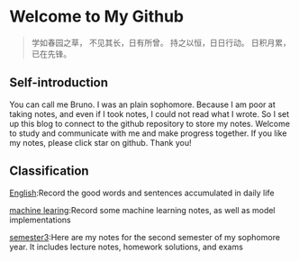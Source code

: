 # Welcome to My Github

> 学如春园之草，
> 不见其长，日有所曾。
> 持之以恒，日日行动。
> 日积月累，已在先锋。



## Self-introduction

You can call me Bruno. I was an plain sophomore. Because I am poor at taking notes, and even if I took notes, I could not read what I wrote. So I set up this blog to connect to the github repository to store my notes. Welcome to study and communicate with me and make progress together. If you like my notes, please click star on github. Thank you!



## Classification

[English](https://bruno686.github.io/english/):Record the good words and sentences accumulated in daily life

[machine learing](https://bruno686.github.io/ML-notes/):Record some machine learning notes, as well as model implementations

[semester3](https://bruno686.github.io/semester3-notes/):Here are my notes for the second semester of my sophomore year. It includes lecture notes, homework solutions, and exams

